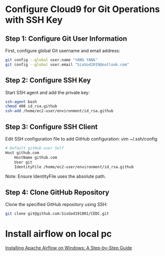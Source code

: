 # Configure Cloud9 for Git Operations with SSH Key

## Step 1: Configure Git User Information

First, configure global Git username and email address:

```sh
git config --global user.name "YANG YANG"
git config --global user.email "SixGod2019@outlook.com"
```

## Step 2: Configure SSH Key
Start SSH agent and add the private key:

```sh
ssh-agent bash
chmod 400 id_rsa.github
ssh-add /home/ec2-user/environment/id_rsa.github
```

## Step 3: Configure SSH Client
Edit SSH configuration file to add GitHub configuration:
vim ~/.ssh/config 
```sh
# Default gitHub user Self
Host github.com
    HostName github.com
    User git
    IdentityFile /home/ec2-user/environment/id_rsa.github
```
Note: Ensure IdentityFile uses the absolute path.


## Step 4: Clone GitHub Repository
Clone the specified GitHub repository using SSH:

```sh
git clone git@github.com:SixGod191001/CEDC.git
```

# Install airflow on local pc
[Installing Apache Airflow on Windows: A Step-by-Step Guide](https://medium.com/@maroofashraf987/installing-apache-airflow-on-windows-a-step-by-step-guide-c28fa1bd6557)





